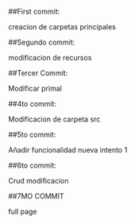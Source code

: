 ##First commit:

creacion de carpetas principales

##Segundo commit:

modificacion de recursos

##Tercer Commit:

Modificar primal

##4to commit:

Modificacion de carpeta src

##5to commit:

Añadir funcionalidad nueva intento 1

##6to commit:

Crud modificacion

##7MO COMMIT

full page

